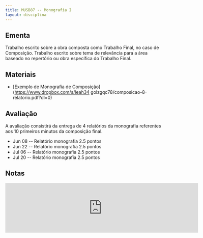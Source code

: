 ```yaml
---
title: MUSB87 -- Monografia I
layout: disciplina
---
```


## Ementa

Trabalho escrito sobre a obra composta como Trabalho Final, no caso de
Composição. Trabalho escrito sobre tema de relevância para a área
baseado no repertório ou obra específica do Trabalho Final.

## Materiais

- [Exemplo de Monografia de Composição](https://www.dropbox.com/s/leah34
  golzgqc78/composicao-8-relatorio.pdf?dl=0)

## Avaliação

A avaliação consistirá da entrega de 4 relatórios da monografia
referentes aos 10 primeiros minutos da composição final.

- Jun 08 -- Relatório monografia 2.5 pontos
- Jun 22 -- Relatório monografia 2.5 pontos
- Jul 06 -- Relatório monografia 2.5 pontos
- Jul 20 -- Relatório monografia 2.5 pontos


## Notas

<iframe width="606" height="156" frameborder="0" scrolling="no" src="https://onedrive.live.com/embed?resid=23939E5DC94ED773%21404&authkey=%21ANCTvffxxCC1Gmo&em=2&wdAllowInteractivity=False&Item='Sheet1'!A1%3AH6&wdDownloadButton=True&wdInConfigurator=True"></iframe>
